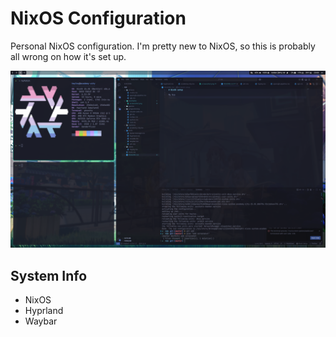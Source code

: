 # NixOS Configuration

Personal NixOS configuration. I'm pretty new to NixOS, so this is probably all wrong on how it's set up.

![System Screenshot](examples/screenshot.png)

## System Info

- NixOS
- Hyprland
- Waybar
